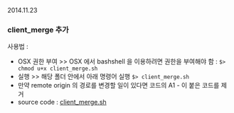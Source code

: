 2014.11.23

### client_merge 추가
사용법 :
- OSX 권한 부여 >> OSX 에서 bashshell 을 이용하려면 권한을 부여해야 함 : 
`$> chmod u+x client_merge.sh`
- 실행 >> 해당 폴더 안에서 아래 명령어 실행
`$> client_merge.sh`
- 만약 remote origin 의 경로를 변경할 일이 있다면 코드의 A1 - 이 붙은 코드를 제거
- source code : <a href='../utils/client_merge.sh'>client_merge.sh</a>

